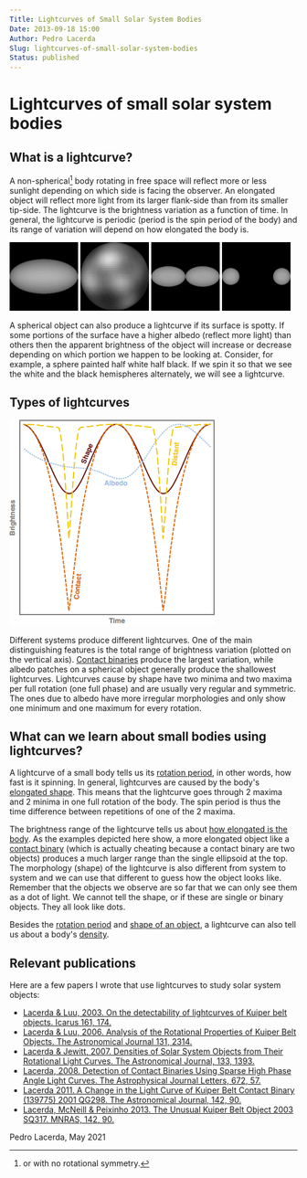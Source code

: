 ```yaml
---
Title: Lightcurves of Small Solar System Bodies
Date: 2013-09-18 15:00
Author: Pedro Lacerda
Slug: lightcurves-of-small-solar-system-bodies
Status: published
---
```


# Lightcurves of small solar system bodies

## What is a lightcurve?


A non-spherical[^1] body rotating in free space will reflect more or less sunlight depending on which side is facing the observer. An elongated object will reflect more light from its larger flank-side than from its smaller tip-side. The lightcurve is the brightness variation as a function of time. In general, the lightcurve is periodic (period is the spin period of the body) and its range of variation will depend on how elongated the body is.

![1) Non-spherical shape.](figs/2013/09/non-spherical.gif) 
![2) Albedo spots.](figs/2013/09/albedo-spots.gif)
![3) Contact binary.](figs/2013/09/contact-binary.gif)
![4) Distant binary.](figs/2013/09/distant-binary.gif)


A spherical object can also produce a lightcurve if its surface is spotty. If some portions of the surface have a higher albedo (reflect more light) than others then the apparent brightness of the object will increase or decrease depending on which portion we happen to be looking at. Consider, for example, a sphere painted half white half black. If we spin it so that we see the white and the black hemispheres alternately, we will see a lightcurve.

[^1]: or with no rotational symmetry.



## Types of lightcurves





![Types of lightcurves.](figs/2013/09/types-of-lightcurves.png)


Different systems produce different lightcurves. One of the main distinguishing features is the total range of brightness variation (plotted on the vertical axis). [Contact binaries](binaries) produce the largest variation, while albedo patches on a spherical object generally produce the shallowest lightcurves. Lightcurves cause by shape have two minima and two maxima per full rotation (one full phase) and are usually very regular and symmetric. The ones due to albedo have more irregular morphologies and only show one minimum and one maximum for every rotation.





## What can we learn about small bodies using lightcurves?



A lightcurve of a small body tells us its [rotation period](the-rotational-properties-of-kuiper-belt-objects), in other words, how fast is it spinning. In general, lightcurves are caused by the body's [elongated shape](the-shapes-of-kuiper-belt-objects). This means that the lightcurve goes through 2 maxima and 2 minima in one full rotation of the body. The spin period is thus the time difference between repetitions of one of the 2 maxima.



The brightness range of the lightcurve tells us about [how elongated is the body](the-shapes-of-kuiper-belt-objects). As the examples depicted here show, a more elongated object like a [contact binary](binaries) (which is actually cheating because a contact binary are two objects) produces a much larger range than the single ellipsoid at the top. The morphology (shape) of the lightcurve is also different from system to system and we can use that different to guess how the object looks like. Remember that the objects we observe are so far that we can only see them as a dot of light. We cannot tell the shape, or if these are single or binary objects. They all look like dots.



Besides the [rotation period](the-rotational-properties-of-kuiper-belt-objects) and [shape of an object](the-shapes-of-kuiper-belt-objects), a lightcurve can also tell us about a body's [density](density).





## Relevant publications



Here are a few papers I wrote that use lightcurves to study solar system objects:



-   [Lacerda & Luu, 2003. On the detectability of lightcurves of Kuiper belt objects. Icarus 161, 174.](https://ui.adsabs.harvard.edu/#abs/2003Icar..161..174L/abstract)
-   [Lacerda & Luu, 2006. Analysis of the Rotational Properties of Kuiper Belt Objects. The Astronomical Journal 131, 2314.](https://ui.adsabs.harvard.edu/#abs/2006AJ....131.2314L/abstract)
-   [Lacerda & Jewitt, 2007. Densities of Solar System Objects from Their Rotational Light Curves. The Astronomical Journal, 133, 1393.](https://ui.adsabs.harvard.edu/#abs/2007AJ....133.1393L/abstract)
-   [Lacerda, 2008. Detection of Contact Binaries Using Sparse High Phase Angle Light Curves. The Astrophysical Journal Letters, 672, 57.](https://ui.adsabs.harvard.edu/#abs/2008ApJ...672L..57L/abstract)
-   [Lacerda 2011. A Change in the Light Curve of Kuiper Belt Contact Binary (139775) 2001 QG298. The Astronomical Journal, 142, 90.](https://ui.adsabs.harvard.edu/#abs/2011AJ....142...90L/abstract)
-   [Lacerda, McNeill & Peixinho 2013. The Unusual Kuiper Belt Object 2003 SQ317. MNRAS, 142, 90.](https://ui.adsabs.harvard.edu/#abs/2014MNRAS.437.3824L/abstract)

<!-- \* or with no rotational symmetry. -->



Pedro Lacerda, May 2021


